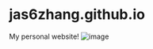 # jas6zhang.github.io
My personal website!
![image](https://user-images.githubusercontent.com/65873016/127719325-c4c52ac5-cb8c-40bf-82e9-c429c4d74a44.png)
